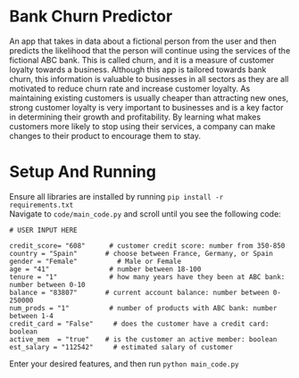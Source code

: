 # Bank Churn Predictor 

An app that takes in data about a fictional person from the user and then predicts the likelihood that the person will continue using the services of the fictional ABC bank. This is called churn, and it is a measure of customer loyalty towards a business. Although this app is tailored towards bank churn, this information is valuable to businesses in all sectors as they are all motivated to reduce churn rate and increase customer loyalty. As maintaining existing customers is usually cheaper than attracting new ones, strong customer loyalty is very important to businesses and is a key factor in determining their growth and profitability. By learning what makes customers more likely to stop using their services, a company can make changes to their product to encourage them to stay. 

# Setup And Running 
Ensure all libraries are installed by running `pip install -r requirements.txt` <br> Navigate to `code/main_code.py` and scroll until you see the following code: 
```
# USER INPUT HERE

credit_score= "608"      # customer credit score: number from 350-850
country = "Spain"       # choose between France, Germany, or Spain
gender = "Female"          # Male or Female
age = "41"               # number between 18-100
tenure = "1"             # how many years have they been at ABC bank: number between 0-10
balance = "83807"       # current account balance: number between 0-250000
num_prods = "1"          # number of products with ABC bank: number between 1-4
credit_card = "False"     # does the customer have a credit card: boolean
active_mem  = "true"    # is the customer an active member: boolean
est_salary = "112542"     # estimated salary of customer
```
Enter your desired features, and then run `python main_code.py`

